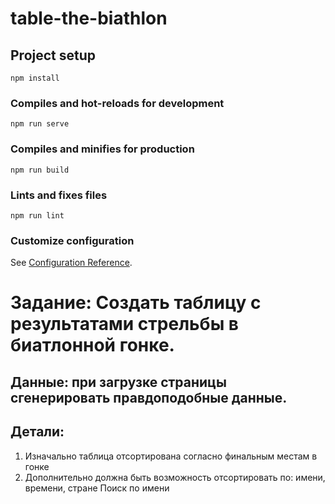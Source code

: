 # table-the-biathlon

## Project setup
```
npm install
```

### Compiles and hot-reloads for development
```
npm run serve
```

### Compiles and minifies for production
```
npm run build
```

### Lints and fixes files
```
npm run lint
```

### Customize configuration
See [Configuration Reference](https://cli.vuejs.org/config/).



# Задание: Создать таблицу с результатами стрельбы в биатлонной гонке.

## Данные: при загрузке страницы сгенерировать правдоподобные данные.

## Детали:

1. Изначально таблица отсортирована согласно финальным местам в гонке
2. Дополнительно должна быть возможность отсортировать по: имени, времени, стране
Поиск по имени
